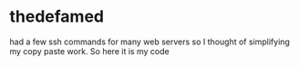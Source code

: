 # thedefamed
had a few ssh commands for many web servers so I thought of simplifying my copy paste work. So here it is my code 
